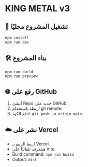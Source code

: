 # KING METAL v3

## 🚀 تشغيل المشروع محليًا
```bash
npm install
npm run dev
```

## 🛠️ بناء المشروع
```bash
npm run build
npm run preview
```

## 🌐 رفع على GitHub
1. أنشئ Repo جديد على GitHub.
2. اربطه باستخدام git remote.
3. ادفع الكود: `git push -u origin main`.

## ☁️ نشر على Vercel
- اربط الريبو بـ Vercel.
- هيتعرف تلقائيًا على Vite.
- Build command: `npm run build`
- Output: `dist`

